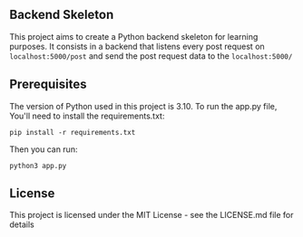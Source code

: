 ## Backend Skeleton

This project aims to create a Python backend skeleton for learning purposes. It consists in a backend that listens every post request on ```localhost:5000/post``` and send the post request data to the ```localhost:5000/```

## Prerequisites

The version of Python used in this project is 3.10.
To run the app.py file, You'll need to install the requirements.txt:

```
pip install -r requirements.txt
```

Then you can run:

```
python3 app.py
```

## License
This project is licensed under the MIT License - see the LICENSE.md file for details